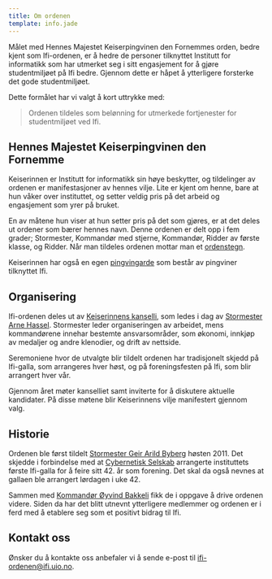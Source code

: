 ```yaml
---
title: Om ordenen
template: info.jade
---
```


Målet med Hennes Majestet Keiserpingvinen den Fornemmes orden, bedre kjent som Ifi-ordenen, er å hedre de personer tilknyttet Institutt for informatikk som har utmerket seg i sitt engasjement for å gjøre studentmiljøet på Ifi bedre. Gjennom dette er håpet å ytterligere forsterke det gode studentmiljøet.

Dette formålet har vi valgt å kort uttrykke med:

> Ordenen tildeles som belønning for utmerkede fortjenester for studentmiljøet ved Ifi.

## Hennes Majestet Keiserpingvinen den Fornemme

Keiserinnen er Institutt for informatikk sin høye beskytter, og tildelinger av ordenen er manifestasjoner av hennes vilje. Lite er kjent om henne, bare at hun våker over instituttet, og setter veldig pris på det arbeid og engasjement som yrer på bruket.

En av måtene hun viser at hun setter pris på det som gjøres, er at det deles ut ordener som bærer hennes navn. Denne ordenen er delt opp i fem grader; Stormester, Kommandør med stjerne, Kommandør, Ridder av første klasse, og Ridder. Når man tildeles ordenen mottar man et [ordenstegn](/dictionary/#ordenstegn).

Keiserinnen har også en egen [pingvingarde](/penguin/) som består av pingviner tilknyttet Ifi.

## Organisering

Ifi-ordenen deles ut av [Keiserinnens kanselli](/dictionary/#kanselli), som ledes i dag av [Stormester Arne Hassel](/person/arnehass). Stormester leder organiseringen av arbeidet, mens kommandørene innehar bestemte ansvarsområder, som økonomi, innkjøp av medaljer og andre klenodier, og drift av nettside.

Seremoniene hvor de utvalgte blir tildelt ordenen har tradisjonelt skjedd på Ifi-galla, som arrangeres hver høst, og på foreningsfesten på Ifi, som blir arrangert hver vår.

Gjennom året møter kanselliet samt inviterte for å diskutere aktuelle kandidater. På disse møtene blir Keiserinnens vilje manifestert gjennom valg.

## Historie

Ordenen ble først tildelt [Stormester Geir Arild Byberg](/person/geiraby) høsten 2011. Det skjedde i forbindelse med at [Cybernetisk Selskab](http://cyb.no) arrangerte instituttets første Ifi-galla for å feire sitt 42. år som forening. Det skal da også nevnes at gallaen ble arrangert lørdagen i uke 42.

Sammen med [Kommandør Øyvind Bakkeli](/person/oyvinbak) fikk de i oppgave å drive ordenen videre. Siden da har det blitt utnevnt ytterligere medlemmer og ordenen er i ferd med å etablere seg som et positivt bidrag til Ifi.

## Kontakt oss

Ønsker du å kontakte oss anbefaler vi å sende e-post til [ifi-ordenen@ifi.uio.no](mailto:ifi-ordenen@ifi.uio.no).